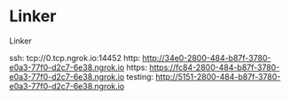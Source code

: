 # Linker
Linker

ssh: tcp://0.tcp.ngrok.io:14452 
http: http://34e0-2800-484-b87f-3780-e0a3-77f0-d2c7-6e38.ngrok.io 
https: https://fc84-2800-484-b87f-3780-e0a3-77f0-d2c7-6e38.ngrok.io 
testing: http://5151-2800-484-b87f-3780-e0a3-77f0-d2c7-6e38.ngrok.io 
